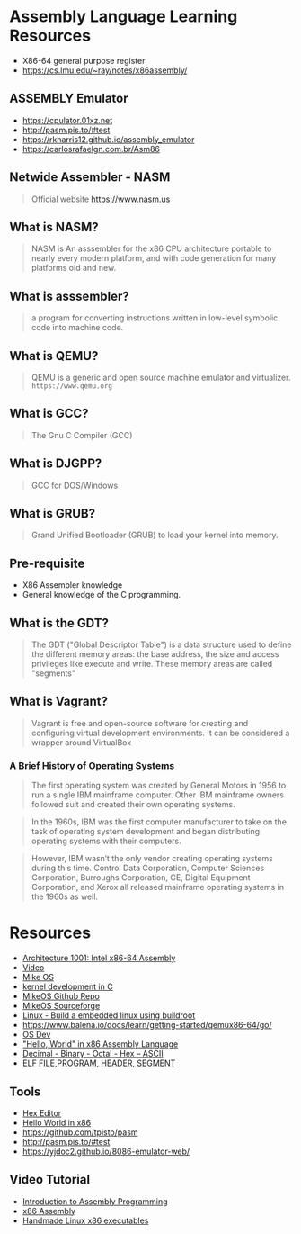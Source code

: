 # Assembly Language Learning Resources

* X86-64 general purpose register 
* https://cs.lmu.edu/~ray/notes/x86assembly/

## ASSEMBLY Emulator
* https://cpulator.01xz.net
* http://pasm.pis.to/#test
* https://rkharris12.github.io/assembly_emulator
* https://carlosrafaelgn.com.br/Asm86

## Netwide Assembler - NASM
> Official website https://www.nasm.us

## What is NASM?
> NASM is An asssembler for the x86 CPU architecture portable to nearly every modern platform, and with code generation for many platforms old and new.

## What is asssembler?
> a program for converting instructions written in low-level symbolic code into machine code.

## What is QEMU?
> QEMU is a generic and open source machine emulator and virtualizer.
> `https://www.qemu.org`

## What is GCC?
> The Gnu C Compiler (GCC) 

## What is DJGPP?
> GCC for DOS/Windows


## What is GRUB?
> Grand Unified Bootloader (GRUB) to load your kernel into memory.

## Pre-requisite
* X86 Assembler knowledge
* General knowledge of the C programming.

## What is the GDT?
> The GDT ("Global Descriptor Table") is a data structure used to define the different memory
areas: the base address, the size and access privileges like execute and write. These
memory areas are called "segments"

## What is Vagrant?
> Vagrant is free and open-source software for creating and configuring virtual
> development environments. It can be considered a wrapper around VirtualBox

### A Brief History of Operating Systems
> The first operating system was created by General Motors in 1956 to run a single IBM mainframe computer. Other IBM mainframe owners followed suit and created their own operating systems.

>In the 1960s, IBM was the first computer manufacturer to take on the task of operating system development and began distributing operating systems with their computers.

>However, IBM wasn’t the only vendor creating operating systems during this time. Control Data Corporation, Computer Sciences Corporation, Burroughs Corporation, GE, Digital Equipment Corporation, and Xerox all released mainframe operating systems in the 1960s as well.

# Resources
* [Architecture 1001: Intel x86-64 Assembly](https://www.youtube.com/playlist?list=PLUFkSN0XLZ-m9B0DhHjkXd8foIMuZO1Gd)
* [Video](https://www.youtube.com/watch?v=6MJUGVFAXKg)
* [Mike OS](http://mikeos.sourceforge.net/)
* [kernel development in C](http://www.osdever.net/bkerndev/Docs/intro.htm)
* [MikeOS Github Repo](https://github.com/mig-hub/mikeOS)
* [MikeOS Sourceforge](http://mikeos.sourceforge.net)
* [Linux - Build a embedded linux using buildroot](https://www.youtube.com/watch?v=ysoi0bn66oM)
* https://www.balena.io/docs/learn/getting-started/qemux86-64/go/
* [OS Dev](https://www.youtube.com/playlist?list=PLxN4E629pPnKKqYsNVXpmCza8l0Jb6l8-)
* ["Hello, World" in x86 Assembly Language](https://montcs.bloomu.edu/Information/LowLevel/Assembly/hello-asm.html)
* [Decimal - Binary - Octal - Hex – ASCII](https://web.alfredstate.edu/faculty/weimandn/miscellaneous/ascii/ASCII%20Conversion%20Chart.pdf)
* [ELF FILE,PROGRAM, HEADER, SEGMENT ](https://dacvs.neocities.org/1exit)

## Tools
* [Hex Editor](https://mh-nexus.de/en/hxd)
* [Hello World in x86](https://www.youtube.com/watch?v=aPHAxFAwC7g)
* https://github.com/tpisto/pasm
* http://pasm.pis.to/#test
* https://yjdoc2.github.io/8086-emulator-web/

## Video Tutorial
* [Introduction to Assembly Programming](https://www.youtube.com/watch?v=in-UY_EyI14&list=PL2EF13wm-hWAlQe87UB2HV0SVhBXFpXbn)
* [x86 Assembly](https://www.youtube.com/playlist?list=PL0fxbw07Gos3AogW69p1n1gIDHaOazxL9)
* [Handmade Linux x86 executables](https://www.youtube.com/playlist?list=PLZCIHSjpQ12woLj0sjsnqDH8yVuXwTy3p)

